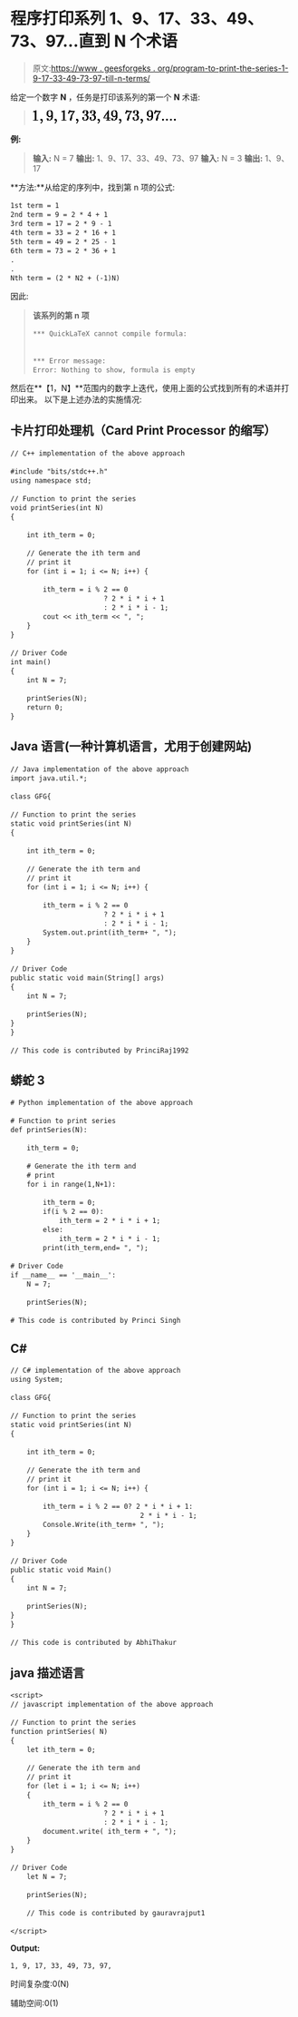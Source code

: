 # 程序打印系列 1、9、17、33、49、73、97…直到 N 个术语

> 原文:[https://www . geesforgeks . org/program-to-print-the-series-1-9-17-33-49-73-97-till-n-terms/](https://www.geeksforgeeks.org/program-to-print-the-series-1-9-17-33-49-73-97-till-n-terms/)

给定一个数字 **N** ，任务是打印该系列的第一个 **N** 术语:

> ![1, 9, 17, 33, 49, 73, 97.... ](img/dc01c958b5b0b7bfe90b70a13e5026af.png "Rendered by QuickLaTeX.com")

**例:**

> **输入:** N = 7
> **输出:** 1、9、17、33、49、73、97
> **输入:** N = 3
> **输出:** 1、9、17

**方法:**从给定的序列中，找到第 n 项的公式:

```
1st term = 1
2nd term = 9 = 2 * 4 + 1
3rd term = 17 = 2 * 9 - 1
4th term = 33 = 2 * 16 + 1
5th term = 49 = 2 * 25 - 1
6th term = 73 = 2 * 36 + 1
.
.
Nth term = (2 * N2 + (-1)N)
```

因此:

> **该系列的第 n 项**
> 
> ```
> *** QuickLaTeX cannot compile formula:
>  
> 
> *** Error message:
> Error: Nothing to show, formula is empty
> 
> ```

然后在**【1，N】**范围内的数字上迭代，使用上面的公式找到所有的术语并打印出来。
以下是上述办法的实施情况:

## 卡片打印处理机（Card Print Processor 的缩写）

```
// C++ implementation of the above approach

#include "bits/stdc++.h"
using namespace std;

// Function to print the series
void printSeries(int N)
{

    int ith_term = 0;

    // Generate the ith term and
    // print it
    for (int i = 1; i <= N; i++) {

        ith_term = i % 2 == 0
                       ? 2 * i * i + 1
                       : 2 * i * i - 1;
        cout << ith_term << ", ";
    }
}

// Driver Code
int main()
{
    int N = 7;

    printSeries(N);
    return 0;
}
```

## Java 语言(一种计算机语言，尤用于创建网站)

```
// Java implementation of the above approach
import java.util.*;

class GFG{

// Function to print the series
static void printSeries(int N)
{

    int ith_term = 0;

    // Generate the ith term and
    // print it
    for (int i = 1; i <= N; i++) {

        ith_term = i % 2 == 0
                       ? 2 * i * i + 1
                       : 2 * i * i - 1;
        System.out.print(ith_term+ ", ");
    }
}

// Driver Code
public static void main(String[] args)
{
    int N = 7;

    printSeries(N);
}
}

// This code is contributed by PrinciRaj1992
```

## 蟒蛇 3

```
# Python implementation of the above approach

# Function to print series
def printSeries(N):

    ith_term = 0;

    # Generate the ith term and
    # print
    for i in range(1,N+1):

        ith_term = 0;
        if(i % 2 == 0):
            ith_term = 2 * i * i + 1;
        else:
            ith_term = 2 * i * i - 1;
        print(ith_term,end= ", ");

# Driver Code
if __name__ == '__main__':
    N = 7;

    printSeries(N);

# This code is contributed by Princi Singh
```

## C#

```
// C# implementation of the above approach
using System;

class GFG{

// Function to print the series
static void printSeries(int N)
{

    int ith_term = 0;

    // Generate the ith term and
    // print it
    for (int i = 1; i <= N; i++) {

        ith_term = i % 2 == 0? 2 * i * i + 1:
                                2 * i * i - 1;
        Console.Write(ith_term+ ", ");
    }
}

// Driver Code
public static void Main()
{
    int N = 7;

    printSeries(N);
}
}

// This code is contributed by AbhiThakur
```

## java 描述语言

```
<script>
// javascript implementation of the above approach

// Function to print the series
function printSeries( N)
{
    let ith_term = 0;

    // Generate the ith term and
    // print it
    for (let i = 1; i <= N; i++)
    {
        ith_term = i % 2 == 0
                       ? 2 * i * i + 1
                       : 2 * i * i - 1;
        document.write( ith_term + ", ");
    }
}

// Driver Code
    let N = 7;

    printSeries(N);

    // This code is contributed by gauravrajput1

</script>
```

**Output:** 

```
1, 9, 17, 33, 49, 73, 97,
```

时间复杂度:0(N)

辅助空间:0(1)